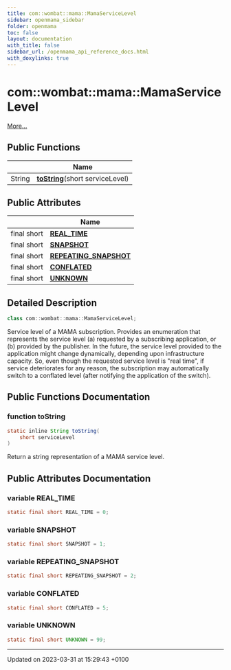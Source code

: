 ```yaml
---
title: com::wombat::mama::MamaServiceLevel
sidebar: openmama_sidebar
folder: openmama
toc: false
layout: documentation
with_title: false
sidebar_url: /openmama_api_reference_docs.html
with_doxylinks: true
---
```


# com::wombat::mama::MamaServiceLevel



 [More...](#detailed-description)

## Public Functions

|                | Name           |
| -------------- | -------------- |
| String | **[toString](classcom_1_1wombat_1_1mama_1_1MamaServiceLevel.html#function-tostring)**(short serviceLevel) |

## Public Attributes

|                | Name           |
| -------------- | -------------- |
| final short | **[REAL_TIME](classcom_1_1wombat_1_1mama_1_1MamaServiceLevel.html#variable-real-time)**  |
| final short | **[SNAPSHOT](classcom_1_1wombat_1_1mama_1_1MamaServiceLevel.html#variable-snapshot)**  |
| final short | **[REPEATING_SNAPSHOT](classcom_1_1wombat_1_1mama_1_1MamaServiceLevel.html#variable-repeating-snapshot)**  |
| final short | **[CONFLATED](classcom_1_1wombat_1_1mama_1_1MamaServiceLevel.html#variable-conflated)**  |
| final short | **[UNKNOWN](classcom_1_1wombat_1_1mama_1_1MamaServiceLevel.html#variable-unknown)**  |

## Detailed Description

```java
class com::wombat::mama::MamaServiceLevel;
```


Service level of a MAMA subscription. Provides an enumeration that represents the service level (a) requested by a subscribing application, or (b) provided by the publisher. In the future, the service level provided to the application might change dynamically, depending upon infrastructure capacity. So, even though the requested service level is "real time", if service deteriorates for any reason, the subscription may automatically switch to a conflated level (after notifying the application of the switch). 

## Public Functions Documentation

### function toString

```java
static inline String toString(
    short serviceLevel
)
```


Return a string representation of a MAMA service level. 


## Public Attributes Documentation

### variable REAL_TIME

```java
static final short REAL_TIME = 0;
```


### variable SNAPSHOT

```java
static final short SNAPSHOT = 1;
```


### variable REPEATING_SNAPSHOT

```java
static final short REPEATING_SNAPSHOT = 2;
```


### variable CONFLATED

```java
static final short CONFLATED = 5;
```


### variable UNKNOWN

```java
static final short UNKNOWN = 99;
```


-------------------------------

Updated on 2023-03-31 at 15:29:43 +0100